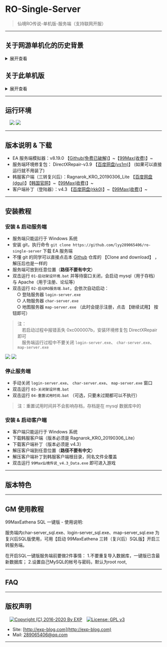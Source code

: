 # RO-Single-Server

> 仙境RO传说-单机版-服务端（支持联网开服）

------


## 关于网游单机化的历史背景
<details>
<summary>展开查看</summary>
<br/>

> 参考来源：《[还记得大明湖畔的RO么？一起来搭建自己的仙境传说](http://www.360doc.com/content/15/0713/07/7863900_484558332.shtml)》

所谓的网游单机版，就是把网络游戏服务器架设在自己的电脑上，通过客户端进行本地连接，让 C/S（client/server） 架构在一台计算机上完成，达到网游单机的效果。

RO 在网游中算是一个比较典型的存在，它的服务端只有逻辑代码，体积十分小（大约 200M 左右）。它的大部分的素材渲染都是集中在客户端实现，使得客户端相对庞大（到目前为止已经达到 3 ~ 4G ）。

因此，在架设单机的过程中，更多开发是集中在客户端部分，对官方原版的客户端进行素材扩充与渲染解析，这就是为什么我们玩私服时需要先下载一个韩服/台服/日服的客户端，然后还要下一个私服的客户端补丁覆盖到其中。

而在客户端补丁中，尤其重要的就是登陆器，它的作用是使得官方客户端的连接请求可以指向私服（或本地搭建的服务端），而不是官方服务器。

------

虽然不知道 RO 服务端的源码是否曾经泄露过，但是现在网上充斥着它的大量私服是不争的事实。

不过这些私服服务器，大多都是游戏 <b>模拟器</b>。

模拟器的概念相信很多人都不陌生了，比如在 PC 平台上通过模拟器玩 PS 平台的游戏、玩 GBA 的有游戏等等...

大多数网游的模拟器都是各游戏社区自己组织开发者，通过对游戏客户端进行逆向开发的，模拟服务端的响应行为。

因此不同的模拟器比官方服务器，根据其开发者的水平，会有各种不同程度的 BUG。

简而言之，模拟器就只是官方服务器的一个近似的镜像而已。

------

RO 的模拟器种类有很多，最主流的是 Athena（雅典娜） 系列。

Athena 也有很多系列分支，如曾经国人开发的 cAthena、 日本的 jAthena ，现在还勉强活着的 eAthena 等等...

<b>本单机服务器使用的正正就是 eAthena （下文简称 EA ）</b>。

[EA](https://github.com/eathena/eathena) 是在 Github 上的一个免费开源项目，所以使用 EA 做 RO 模拟器，只要不涉及商业利益就是合法的。 

> 注： EA 的源码是 C 语言写的，需编译使用。 但它的官方域名 eathena.ws 已过期并被挟持，就不要随便打开了

------

这里再扩展介绍一下 SeAthena （下文简称 SeA ）。

它是由 Inkfish 做的一个汉化版 EA ，现在 <b>大部分私服都是使用 SeA 做的</b>。

原因是 SeA 的收费版有很多不错的扩展功能（但免费版则有限制）。

所以如果想搭建自己的 RO 私服，EA 还是比较靠谱的，不仅免费而且方便 DIY 。

但是如果怕麻烦，使用 SeA 也是一个不错的选择，而且 [SeA 的论坛](http://www.4fro.cn/forum.php) 也是一个不错的学习地方。


</details>



## 关于此单机版

<details>
<summary>展开查看</summary>
<br/>

此 RO 单机版是在 [99Max](http://www.99max.me/) 对韩服官方的二次开发基础上，再次进行 <b>破解</b> 的。

之所以要破解，是因为 99Max 原本一直提倡都是做免费的 RO 单机，而且因为坚持与韩服 KRO 同步更新，算是做得不错的。

但是从 v8.11.0 版本（这是 99Max 的二次开发版本号，不是 RO 的版本号）开始，99Max 摒弃了以往的理念、违背了 EA 的协议，开起了淘宝店盈利，实在令人不齿。 那就不要怪我黑吃黑咯。

于是本人花了 ¥200 从 99Max 买了最新的 v8.19.0 的服务端和客户端，然后就有了这个破解版的 RO 单机。

------

顺带一提，破解原理其实很简单。

启动服务端后，不难发现在地图服务器 `map-server.exe` 运行的时候，会弹出一个激活码窗口。

对比 EA 的源码，很明显 99Max 对 `map-server.exe` 加了一个激活用的壳。

该激活码是比较经典的机器码注册方式，点击 `继续试用` 可以获得 30 天的试用期。

通过测试可以发现以下特征：

- 直接修改系统时间到 30 天后，重启服务器就会提示已过期
- 过期后删除服务端再重新解压，依然提示过期，说明记录试用期的时间点不在服务端的文件夹内
- 检查系统 %temp% 目录，点击试用前后并没有生成特别的文件（包括隐藏文件）
- 用 OD 稍微反汇编了一下 `map-server.exe` ，发现大量读写系统注册表的行为
- 社工了一下 99Max 的淘宝客服，他透露了不是联机校验，因为只会对硬盘、 CPU、 主板信息进行识别，所以重装系统不会导致激活失效

综上所述，不难判断 99Max 把试用期写到了系统注册表。

于是科学地监听了注册表的读写，发现每次点击 `继续试用` 的时候，注册表地址 `HKCU\Software\Classes\{49064D4F-D3C0-8818-C173-74BE82606519}` 就会被读写一次。

该注册表项的内容是加密的，虽然不知道加密算法，但是 <b>直接删除该注册表项即可重置试用期</b> 了，这样也省得脱壳了。

为了方便操作，我把此删除动作封装成 DOS 脚本，只要过期后执行一下（未过期也可执行），就可以永久试用了。

> 注：注册表地址 `HKCU` 是 `HKEY_CURRENT_USER` 的缩写

![](https://github.com/lyy289065406/ro-single-server/blob/master/img/00.png)


</details>


------
## 运行环境

　![](https://img.shields.io/badge/Platform-Windows%207%2f8%2f10%20x64-brightgreen.svg) ![](https://img.shields.io/badge/Platform-Windows%20Server%202003%2f2012%20x64-brightgreen.svg) 


------
## 版本说明 & 下载

- EA 服务端模拟器：v8.19.0 【[Github(免费已破解)](https://github.com/lyy289065406/ro-single-server)】~【[99Max(收费)](http://www.99max.me/thread-12926-1-1.html)】~
- 服务端环境修复包： DirectXRepair-v3.9 【[百度网盘(vs1m)](https://pan.baidu.com/s/1zoBXTi5rp7Yj1bhzMzo-oQ)】 (如果可以直接运行就不用装了)
- 韩服客户端（三转复兴后）：Ragnarok_KRO_20190306_Lite 【[百度网盘(dgui)](https://pan.baidu.com/s/1vrh-9wE29tfZvDiS10wkxw)】【[韩国官网](http://ro.gnjoy.com/pds/down/)】~【[99Max(收费)](http://www.99max.me/forum.php?mod=viewthread&tid=485&from=portal)】~
- 客户端补丁（登陆器）：v4.3 【[百度网盘(rkk0)](https://pan.baidu.com/s/1qVFAwz55pdz-e_qTyjaXQg)】~【[99Max(收费)](http://www.99max.me/thread-3674-1-1.html)】~


------
## 安装教程

### 安装 & 启动服务端

- 服务端只能运行于 Windows 系统
- 安装 git，执行命令 `git clone https://github.com/lyy289065406/ro-single-server` 下载 EA 服务端
- 不懂 git 的同学可以直接点击本 [Github](https://github.com/lyy289065406/ro-single-server) 仓库的 【Clone and download】 ，解压后也是一样的
- 服务端可放到任意位置（<b>路径不要有中文</b>）
- 双击运行 `01-启动架设环境.bat` 并等待窗口关闭，会启动 mysql（用于存档） 与 Apache（用于注册、论坛等）
- 双击运行 `02-启动RO服务端.bat`，会依次自动启动：
<br/>　○ 登陆服务器 `login-server.exe`
<br/>　○ 人物服务器 `char-server.exe`
<br/>　○ 地图服务器 `map-server.exe` （此时会提示注册，点击 【继续试用】 按钮即可）

> 注：
<br/>　若启动过程中报错丢失 0xc000007b，安装环境修复包 DirectXRepair 即可
<br/>　服务端运行过程中不要关闭 `login-server.exe`、 `char-server.exe`、 `map-server.exe`

![](https://github.com/lyy289065406/ro-single-server/blob/master/img/01.png)
![](https://github.com/lyy289065406/ro-single-server/blob/master/img/02.png)


### 停止服务端

- 手动关闭 `login-server.exe`、 `char-server.exe`、 `map-server.exe` 窗口
- 双击运行 `03-关闭架设环境.bat`
- 双击运行 `04-重置试用时间.bat` （可选，只要未过期都可以不执行）

> 注：重置试用时间并不会影响存档，存档是在 mysql 数据库中的


### 安装 & 启动客户端

- 客户端只能运行于 Windows 系统
- 下载韩服客户端（版本必须是 Ragnarok_KRO_20190306_Lite）
- 下载客户端补丁（版本必须是 v4.3）
- 解压客户端到任意位置（<b>路径不要有中文</b>）
- 解压客户端补丁到韩服客户端根目录，同名文件全覆盖
- 双击运行 `99Max仙境传说_v4.3_Data.exe` 即可进入游戏


------
## 版本特色


------
## GM 使用教程


99MaxEathena SQL 一键版 - 使用说明:

服务端内char-server_sql.exe、login-server_sql.exe、map-server_sql.exe
为复兴后SQL版使用，可用【启动 99MaxEathena 三转（复兴后）SQL版】开启三转服务端。

在开启SQL一键版服务端前要做2件事情：
1.不要重复导入数据库，一键版已含最新数据库；
2.设置自己MySQL的帐号与密码，默认为root root,


------
## FAQ


------

## 版权声明

　[![Copyright (C) 2016-2020 By EXP](https://img.shields.io/badge/Copyright%20(C)-2016~2019%20By%20EXP-blue.svg)](http://exp-blog.com)　[![License: GPL v3](https://img.shields.io/badge/License-GPL%20v3-blue.svg)](https://www.gnu.org/licenses/gpl-3.0)
  

- Site: [http://exp-blog.com](http://exp-blog.com) 
- Mail: <a href="mailto:289065406@qq.com?subject=[EXP's Github]%20Your%20Question%20（请写下您的疑问）&amp;body=What%20can%20I%20help%20you?%20（需要我提供什么帮助吗？）">289065406@qq.com</a>


------
